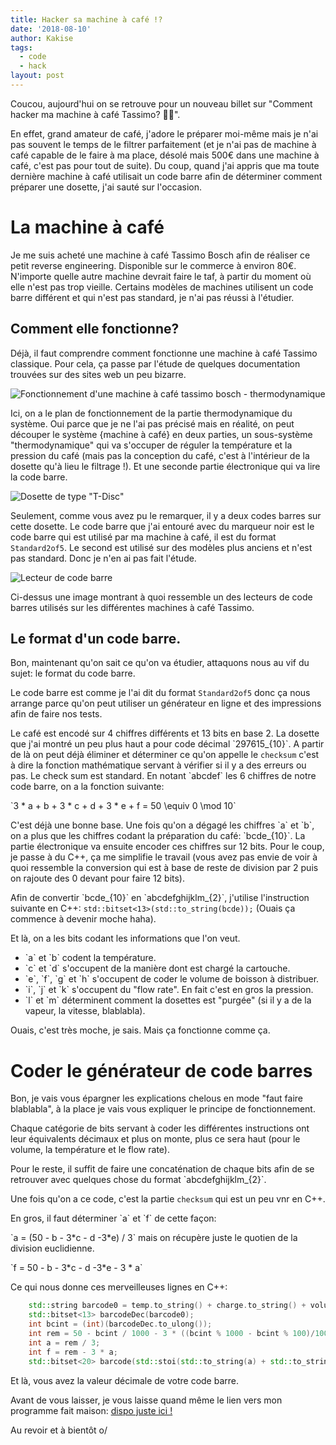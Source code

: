 ```yaml
---
title: Hacker sa machine à café !?
date: '2018-08-10'
author: Kakise
tags:
  - code
  - hack
layout: post
---
```

Coucou, aujourd'hui on se retrouve pour un nouveau billet sur "Comment hacker ma machine à café Tassimo? 🤔🤔".

En effet, grand amateur de café, j'adore le préparer moi-même mais je n'ai pas souvent le temps de le filtrer parfaitement (et je n'ai pas de machine à café capable de le faire à ma place, désolé mais 500€ dans une machine à café, c'est pas pour tout de suite). Du coup, quand j'ai appris que ma toute dernière machine à café utilisait un code barre afin de déterminer comment préparer une dosette, j'ai sauté sur l'occasion.

# La machine à café

Je me suis acheté une machine à café Tassimo Bosch afin de réaliser ce petit reverse engineering. Disponible sur le commerce à environ 80€. N'importe quelle autre machine devrait faire le taf, à partir du moment où elle n'est pas trop vieille. Certains modèles de machines utilisent un code barre différent et qui n'est pas standard, je n'ai pas réussi à l'étudier.

## Comment elle fonctionne?

Déjà, il faut comprendre comment fonctionne une machine à café Tassimo classique. Pour cela, ça passe par l'étude de quelques documentation trouvées sur des sites web un peu bizarre.

![Fonctionnement d'une machine à café tassimo bosch - thermodynamique](/images/screenshot-2018-08-10-at-11.44.07.png)

Ici, on a le plan de fonctionnement de la partie thermodynamique du système. Oui parce que je ne l'ai pas précisé mais en réalité, on peut découper le système {machine à café} en deux parties, un sous-système "thermodynamique" qui va s'occuper de réguler la température et la pression du café (mais pas la conception du café, c'est à l'intérieur de la dosette qu'à lieu le filtrage !). Et une seconde partie électronique qui va lire la code barre.

![Dosette de type "T-Disc"](/images/image.jpg)

Seulement, comme vous avez pu le remarquer, il y a deux codes barres sur cette dosette. Le code barre que j'ai entouré avec du marqueur noir est le code barre qui est utilisé par ma machine à café, il est du format `Standard2of5`. Le second est utilisé sur des modèles plus anciens et n'est pas standard. Donc je n'en ai pas fait l'étude.

![Lecteur de code barre](/images/screenshot-2018-08-10-at-12.06.44.png)

Ci-dessus une image montrant à quoi ressemble un des lecteurs de code barres utilisés sur les différentes machines à café Tassimo.

## Le format d'un code barre.

Bon, maintenant qu'on sait ce qu'on va étudier, attaquons nous au vif du sujet: le format du code barre.

Le code barre est comme je l'ai dit du format `Standard2of5` donc ça nous arrange parce qu'on peut utiliser un générateur en ligne et des impressions afin de faire nos tests.

Le café est encodé sur 4 chiffres différents et 13 bits en base 2. La dosette que j'ai montré un peu plus haut a pour code décimal \`297615_{10}\`. A partir de là on peut déjà éliminer et déterminer ce qu'on appelle le `checksum` c'est à dire la fonction mathématique servant à vérifier si il y a des erreurs ou pas. Le check sum est standard. En notant \`abcdef\` les 6 chiffres de notre code barre, on a la fonction suivante:

\`3 \* a + b + 3 \* c + d + 3 * e + f = 50 \equiv 0 \mod 10\`

C'est déjà une bonne base. Une fois qu'on a dégagé les chiffres \`a\` et \`b\`, on a plus que les chiffres codant la préparation du café: \`bcde_{10}\`. La partie électronique va ensuite encoder ces chiffres sur 12 bits. Pour le coup, je passe à du C++, ça me simplifie le travail (vous avez pas envie de voir à quoi ressemble la conversion qui est à base de reste de division par 2 puis on rajoute des 0 devant pour faire 12 bits).

Afin de convertir \`bcde\_{10}\` en \`abcdefghijklm\_{2}\`, j'utilise l'instruction suivante en C++: `std::bitset<13>(std::to_string(bcde));` (Ouais ça commence à devenir moche haha).

Et là, on a les bits codant les informations que l'on veut.

* \`a\` et \`b\` codent la température.
* \`c\` et \`d\` s'occupent de la manière dont est chargé la cartouche.
* \`e\`, \`f\`, \`g\` et \`h\` s'occupent de coder le volume de boisson à distribuer.
* \`i\`, \`j\` et \`k\` s'occupent du "flow rate". En fait c'est en gros la pression.
* \`l\` et \`m\` déterminent comment la dosettes est "purgée" (si il y a de la vapeur, la vitesse, blablabla).

Ouais, c'est très moche, je sais. Mais ça fonctionne comme ça.

# Coder le générateur de code barres

Bon, je vais vous épargner les explications chelous en mode "faut faire blablabla", à la place je vais vous expliquer le principe de fonctionnement.

Chaque catégorie de bits servant à coder les différentes instructions ont leur équivalents décimaux et plus on monte, plus ce sera haut (pour le volume, la température et le flow rate).

Pour le reste, il suffit de faire une concaténation de chaque bits afin de se retrouver avec quelques chose du format \`abcdefghijklm_{2}\`.

Une fois qu'on a ce code, c'est la partie `checksum` qui est un peu vnr en C++.

En gros, il faut déterminer \`a\` et \`f\` de cette façon:

\`a = (50 - b - 3\*c - d -3\*e) / 3\` mais on récupère juste le quotien de la division euclidienne.

\`f = 50 - b - 3\*c - d -3\*e - 3 * a\`

Ce qui nous donne ces merveilleuses lignes en C++:

```cpp
    std::string barcode0 = temp.to_string() + charge.to_string() + volume.to_string() + flowRate.to_string() + purge.to_string();
    std::bitset<13> barcodeDec(barcode0);
    int bcint = (int)(barcodeDec.to_ulong());
    int rem = 50 - bcint / 1000 - 3 * ((bcint % 1000 - bcint % 100)/100) - (bcint % 100 - bcint % 10)/10 - 3 * (bcint%10);
    int a = rem / 3;
    int f = rem - 3 * a;
    std::bitset<20> barcode(std::stoi(std::to_string(a) + std::to_string(bcint) + std::to_string(f)));
```

Et là, vous avez la valeur décimale de votre code barre.

Avant de vous laisser, je vous laisse quand même le lien vers mon programme fait maison: [dispo juste ici !](https://gist.github.com/Kakise/fbc24ae75cb64d22a270c70781315324)

Au revoir et à bientôt o/
